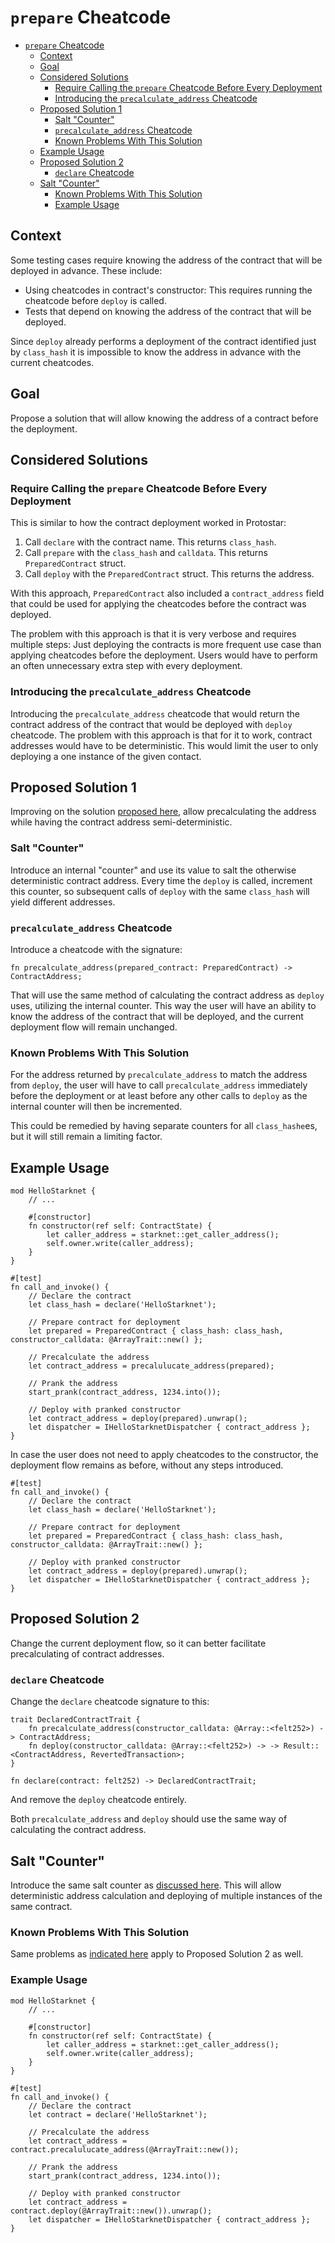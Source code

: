 # `prepare` Cheatcode

<!-- TOC -->
* [`prepare` Cheatcode](#prepare-cheatcode)
  * [Context](#context)
  * [Goal](#goal)
  * [Considered Solutions](#considered-solutions)
    * [Require Calling the `prepare` Cheatcode Before Every Deployment](#require-calling-the-prepare-cheatcode-before-every-deployment)
    * [Introducing the `precalculate_address` Cheatcode](#introducing-the-precalculateaddress-cheatcode)
  * [Proposed Solution 1](#proposed-solution-1)
    * [Salt "Counter"](#salt-counter)
    * [`precalculate_address` Cheatcode](#precalculateaddress-cheatcode)
    * [Known Problems With This Solution](#known-problems-with-this-solution)
  * [Example Usage](#example-usage)
  * [Proposed Solution 2](#proposed-solution-2)
    * [`declare` Cheatcode](#declare-cheatcode)
  * [Salt "Counter"](#salt-counter-1)
    * [Known Problems With This Solution](#known-problems-with-this-solution-1)
    * [Example Usage](#example-usage-1)
<!-- TOC -->

## Context

Some testing cases require knowing the address of the contract that will be deployed in advance.
These include:

- Using cheatcodes in contract's constructor: This requires running the cheatcode before `deploy` is called.
- Tests that depend on knowing the address of the contract that will be deployed.

Since `deploy` already performs a deployment of the contract identified just by `class_hash` it is impossible to know
the address in advance with the current cheatcodes.

## Goal

Propose a solution that will allow knowing the address of a contract before the deployment.

## Considered Solutions

### Require Calling the `prepare` Cheatcode Before Every Deployment

This is similar to how the contract deployment worked in Protostar:

1. Call `declare` with the contract name. This returns `class_hash`.
2. Call `prepare` with the `class_hash` and `calldata`. This returns `PreparedContract` struct.
3. Call `deploy` with the `PreparedContract` struct. This returns the address.

With this approach, `PreparedContract` also included a `contract_address` field that could be used for applying the
cheatcodes before the contract was deployed.

The problem with this approach is that it is very verbose and requires multiple steps:
Just deploying the contracts is more frequent use case than applying cheatcodes before the deployment.
Users would have to perform an often unnecessary extra step with every deployment.

### Introducing the `precalculate_address` Cheatcode

Introducing the `precalculate_address` cheatcode that would return the contract address of the contract that would be
deployed with `deploy` cheatcode.
The problem with this approach is that for it to work, contract addresses would have to be deterministic.
This would limit the user to only deploying a one instance of the given contact.

## Proposed Solution 1

Improving on the solution [proposed here](#introducing-the-precalculateaddress-cheatcode), allow precalculating the
address while having the contract address semi-deterministic.

### Salt "Counter"

Introduce an internal "counter" and use its value to salt the otherwise deterministic contract address.
Every time the `deploy` is called, increment this counter, so subsequent calls of `deploy` with the same `class_hash`
will yield different addresses.

### `precalculate_address` Cheatcode

Introduce a cheatcode with the signature:

```cairo
fn precalculate_address(prepared_contract: PreparedContract) -> ContractAddress;
```

That will use the same method of calculating the contract address as `deploy` uses, utilizing the internal counter.
This way the user will have an ability to know the address of the contract that will be deployed, and the current
deployment flow will remain unchanged.

### Known Problems With This Solution

For the address returned by `precalculate_address` to match the address from `deploy`, the user will have to
call `precalculate_address` immediately before the deployment or at least before any other calls to `deploy` as the
internal counter will then be incremented.

This could be remedied by having separate counters for all `class_hashe`es, but it will still remain a limiting factor.

## Example Usage

```cairo
mod HelloStarknet {
    // ...
    
    #[constructor]
    fn constructor(ref self: ContractState) {
        let caller_address = starknet::get_caller_address();
        self.owner.write(caller_address);
    }
}

#[test]
fn call_and_invoke() {
    // Declare the contract
    let class_hash = declare('HelloStarknet');
    
    // Prepare contract for deployment
    let prepared = PreparedContract { class_hash: class_hash, constructor_calldata: @ArrayTrait::new() };
    
    // Precalculate the address
    let contract_address = precalulucate_address(prepared);
    
    // Prank the address
    start_prank(contract_address, 1234.into());
    
    // Deploy with pranked constructor
    let contract_address = deploy(prepared).unwrap();
    let dispatcher = IHelloStarknetDispatcher { contract_address };
}
```

In case the user does not need to apply cheatcodes to the constructor, the deployment flow remains as before, without
any steps introduced.

```cairo
#[test]
fn call_and_invoke() {
    // Declare the contract
    let class_hash = declare('HelloStarknet');
    
    // Prepare contract for deployment
    let prepared = PreparedContract { class_hash: class_hash, constructor_calldata: @ArrayTrait::new() };
        
    // Deploy with pranked constructor
    let contract_address = deploy(prepared).unwrap();
    let dispatcher = IHelloStarknetDispatcher { contract_address };
}
```

## Proposed Solution 2

Change the current deployment flow, so it can better facilitate precalculating of contract addresses.

### `declare` Cheatcode

Change the `declare` cheatcode signature to this:

```cairo
trait DeclaredContractTrait {
    fn precalculate_address(constructor_calldata: @Array::<felt252>) -> ContractAddress;
    fn deploy(constructor_calldata: @Array::<felt252>) -> -> Result::<ContractAddress, RevertedTransaction>;
}

fn declare(contract: felt252) -> DeclaredContractTrait;
```

And remove the `deploy` cheatcode entirely.

Both `precalculate_address` and `deploy` should use the same way of calculating the contract address.

## Salt "Counter"

Introduce the same salt counter as [discussed here](#salt-counter).
This will allow deterministic address calculation and deploying of multiple instances of the same contract.

### Known Problems With This Solution

Same problems as [indicated here](#known-problems-with-this-solution) apply to Proposed Solution 2 as well.

### Example Usage

```cairo
mod HelloStarknet {
    // ...
    
    #[constructor]
    fn constructor(ref self: ContractState) {
        let caller_address = starknet::get_caller_address();
        self.owner.write(caller_address);
    }
}

#[test]
fn call_and_invoke() {
    // Declare the contract
    let contract = declare('HelloStarknet');
        
    // Precalculate the address
    let contract_address = contract.precalulucate_address(@ArrayTrait::new());
    
    // Prank the address
    start_prank(contract_address, 1234.into());
    
    // Deploy with pranked constructor
    let contract_address = contract.deploy(@ArrayTrait::new()).unwrap();
    let dispatcher = IHelloStarknetDispatcher { contract_address };
}
```